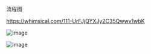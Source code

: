 

流程图

https://whimsical.com/111-UrFJjQYXJy2C35Qwwv1wbK

![image](https://user-images.githubusercontent.com/1460432/208304797-e0a6c3f9-f712-4f21-ad7b-e1bb30155e33.png)


![image](https://user-images.githubusercontent.com/1460432/208305709-7e231134-1e0c-4588-b253-487ac95d764a.png)

